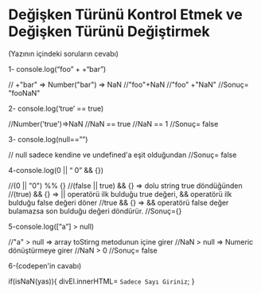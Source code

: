 # Değişken Türünü Kontrol Etmek ve Değişken Türünü Değiştirmek

(Yazının içindeki soruların cevabı)

1- console.log(“foo” +  +“bar”)

// +"bar" => Number("bar") => NaN
//"foo"+NaN 
//"foo" +"NaN"
//Sonuç= "fooNaN"

2- console.log(‘true’ == true)

//Number('true')=>NaN
//NaN == true
//NaN == 1
//Sonuç= false

3- console.log(null==””)

// null sadece kendine ve undefined'a eşit olduğundan
//Sonuç= false

4-console.log(0 || “ 0” && {})

//(0 || "0") %% {} 
//(false || true) && {} => dolu string true döndüğünden
//(true) && {} => || operatörü ilk bulduğu true değeri, && operatörü ilk bulduğu false değeri döner
//true && {} => && operatörü false değer bulamazsa son bulduğu değeri döndürür. 
//Sonuç={}

5-console.log([“a”] > null)

//"a" > null => array toStirng metodunun içine girer
//NaN > null => Numeric dönüştürmeye girer
//NaN > 0
//Sonuç= false

6-(codepen'in cavabı)

 if(isNaN(yas)){
    divEl.innerHTML= `Sadece Sayı Giriniz`;
 }
  





